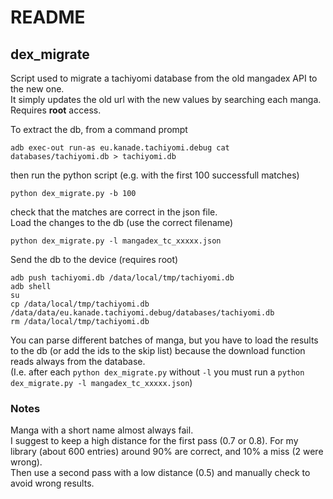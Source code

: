 # README

## dex_migrate

Script used to migrate a tachiyomi database from the old mangadex API to the new one.  
It simply updates the old url with the new values by searching each manga.  
Requires **root** access.  

To extract the db, from a command prompt

```(bash)
adb exec-out run-as eu.kanade.tachiyomi.debug cat databases/tachiyomi.db > tachiyomi.db
```

then run the python script (e.g. with the first 100 successfull matches)

```(bash)
python dex_migrate.py -b 100
```

check that the matches are correct in the json file.  
Load the changes to the db (use the correct filename)

```(bash)
python dex_migrate.py -l mangadex_tc_xxxxx.json
```

Send the db to the device (requires root)

```(bash)
adb push tachiyomi.db /data/local/tmp/tachiyomi.db
adb shell
su
cp /data/local/tmp/tachiyomi.db /data/data/eu.kanade.tachiyomi.debug/databases/tachiyomi.db
rm /data/local/tmp/tachiyomi.db
```

You can parse different batches of manga, but you have to load the results to the db (or add the ids to the skip list) because the download function reads always from the database.  
(I.e. after each ```python dex_migrate.py``` without ```-l``` you must run a ```python dex_migrate.py -l mangadex_tc_xxxxx.json```)

### Notes

Manga with a short name almost always fail.  
I suggest to keep a high distance for the first pass (0.7 or 0.8). For my library (about 600 entries) around 90% are correct, and 10% a miss (2 were wrong).  
Then use a second pass with a low distance (0.5) and manually check to avoid wrong results.
